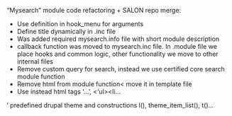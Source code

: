 
“Mysearch” module code refactoring + SALON repo merge:

- Use definition in hook_menu for arguments
- Define title dynamically in .inc file
- Was added required mysearch.info file with short module description
- callback function was moved to mysearch.inc file. In .module file we place hooks and common logic, other functionality  we move to other internal files
- Remove custom query for search, instead we use certified core search module function 
- Remove html from module function< move it in template file
- Use instead html tags ‘<a>...</a>’, <‘ul><li...</ul>’ predefined drupal theme and constructions l(), theme_item_list(), t()...


